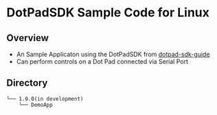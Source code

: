 # DotPadSDK Sample Code for Linux

## Overview
* An Sample Applicaton using the DotPadSDK from [dotpad-sdk-guide](https://github.com/dotincorp/dotpad-sdk-guide)
* Can perform controls on a Dot Pad connected via Serial Port

## Directory
```
└── 1.0.0(in development)
    └── DemoApp
```